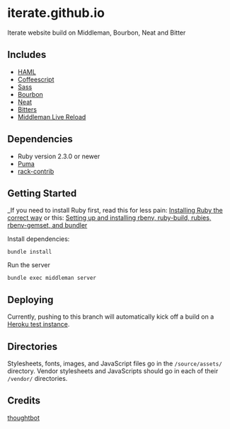 # iterate.github.io

Iterate website build on Middleman, Bourbon, Neat and Bitter

## Includes

* [HAML](http://haml.info)
* [Coffeescript](http://coffeescript.org)
* [Sass](http://sass-lang.com)
* [Bourbon](http://bourbon.io)
* [Neat](http://neat.bourbon.io)
* [Bitters](http://bitters.bourbon.io)
* [Middleman Live Reload](https://github.com/middleman/middleman-livereload)

## Dependencies

* Ruby version 2.3.0 or newer
* [Puma](http://puma.io/)
* [rack-contrib](https://github.com/rack/rack-contrib)

## Getting Started

_If you need to install Ruby first, read this for less pain: [Installing Ruby the correct way](https://cbednarski.com/articles/installing-ruby/) or this: [Setting up and installing rbenv, ruby-build, rubies, rbenv-gemset, and bundler](https://gist.github.com/MicahElliott/2407918)

Install dependencies:
```
bundle install
```

Run the server
```
bundle exec middleman server
```

## Deploying

Currently, pushing to this branch will automatically kick off a build on a [Heroku test instance](http://infinite-ridge-2775.herokuapp.com/).

## Directories

Stylesheets, fonts, images, and JavaScript files go in the `/source/assets/` directory.
Vendor stylesheets and JavaScripts should go in each of their `/vendor/` directories.

## Credits

[thoughtbot](http://thoughtbot.com)